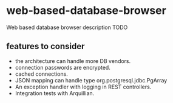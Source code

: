 # web-based-database-browser
Web based database browser description TODO

## features to consider
- the architecture can handle more DB vendors.
- connection passwords are encrypted.
- cached connections.
- JSON mapping can handle type org.postgresql.jdbc.PgArray
- An exception handler with logging in REST controllers.
- Integration tests with Arquillian.

